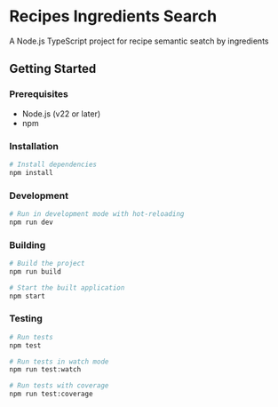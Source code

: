 # Recipes Ingredients Search 

A Node.js TypeScript project for recipe semantic seatch by ingredients 

## Getting Started

### Prerequisites

- Node.js (v22 or later)
- npm

### Installation

```bash
# Install dependencies
npm install
```

### Development

```bash
# Run in development mode with hot-reloading
npm run dev
```

### Building

```bash
# Build the project
npm run build

# Start the built application
npm start
```

### Testing

```bash
# Run tests
npm test

# Run tests in watch mode
npm run test:watch

# Run tests with coverage
npm run test:coverage
```
